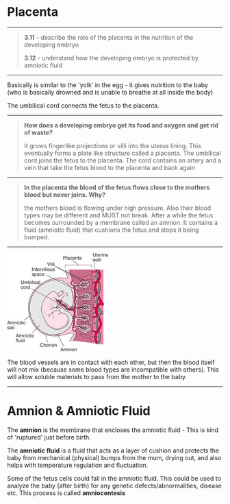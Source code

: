 # Placenta

---

> **3.11** - describe the role of the placenta in the nutrition of the developing embryo
>
> **3.12** - understand how the developing embryo is protected by amniotic fluid

---

Basically is similar to the 'yolk' in the egg - it gives nutrition to the baby (who is basically drowned and is unable to breathe at all inside the body)

The umbilical cord connects the fetus to the placenta.

---

> **How does a developing embryo get its food and oxygen and get rid of waste?**
>
> It grows fingerlike projections or villi into the uterus lining. This eventually forms a plate like structure called a placenta. The umbilical cord joins the fetus to the placenta. The cord contains an artery and a vein that take the fetus blood to the placenta and back again

---

> **In the placenta the blood of the fetus flows close to the mothers blood but never joins. Why?**
>
> the mothers blood is flowing under high pressure. Also their blood types may be different and MUST not break. After a while the fetus becomes surrounded by a membrane called an amnion. It contains a fluid (amniotic fluid) that cushions the fetus and stops it being bumped.

---

![](images/embryo-diagram.png)

The blood vessels are in contact with each other, but then the blood itself will not mix (because some blood types are incompatible with others). This will allow soluble materials to pass from the mother to the baby.

---

# Amnion & Amniotic Fluid

The **amnion** is the membrane that encloses the amniotic fluid - This is kind of 'ruptured' just before birth.

The **amniotic fluid** is a fluid that acts as a layer of cushion and protects the baby from mechanical (physical) bumps from the mum, drying out, and also helps with temperature regulation and fluctuation.

Some of the fetus cells could fall in the amniotic fluid. This could be used to analyze the baby (after birth) for any genetic defects/abnormalities, disease etc. This process is called **amniocentesis**
